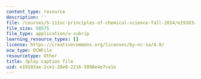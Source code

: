 ```yaml
---
content_type: resource
description: ''
file: /courses/5-111sc-principles-of-chemical-science-fall-2014/e19103ae2ce128e022165098e4e7ce1e_FJCVSswFXyE.srt
file_size: 58575
file_type: application/x-subrip
learning_resource_types: []
license: https://creativecommons.org/licenses/by-nc-sa/4.0/
ocw_type: OCWFile
resourcetype: Other
title: 3play caption file
uid: e19103ae-2ce1-28e0-2216-5098e4e7ce1e
---
```

